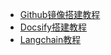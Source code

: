 - [Github镜像搭建教程](otherDocuments/tutorialOnBuilding-a-GithubMirrorStation.md)
- [Docsify搭建教程](otherDocuments/createDocsifyTutorial.md)
- [Langchain教程](otherDocuments/Langchain.md)